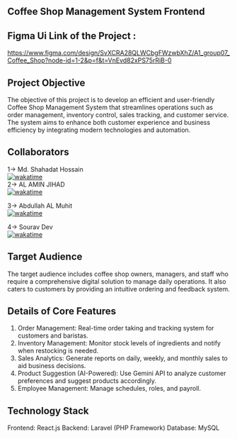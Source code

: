 ## Coffee Shop Management System Frontend

## Figma Ui Link of the Project : 
https://www.figma.com/design/SvXCRA28QLWCbgFWzwbXhZ/A1_group07_Coffee_Shop?node-id=1-2&p=f&t=VnEvd82xPS75rRiB-0

## Project Objective
The objective of this project is to develop an efficient and user-friendly Coffee Shop Management System that streamlines operations such as order management, inventory control, sales tracking, and customer service. The system aims to enhance both customer experience and business efficiency by integrating modern technologies and automation.
## Collaborators

1-> Md. Shahadat Hossain </br>
[![wakatime](https://wakatime.com/badge/user/3e03447a-8791-4526-b6ff-5bcb2cdcbb30/project/eb5a27b1-35c5-4cf9-bf3f-2a936bd9628e.svg)](https://wakatime.com/badge/user/3e03447a-8791-4526-b6ff-5bcb2cdcbb30/project/eb5a27b1-35c5-4cf9-bf3f-2a936bd9628e)  </br>
2-> AL AMIN JIHAD </br>
[![wakatime](https://wakatime.com/badge/user/3da02b1c-7095-45c3-94fd-04673f582943/project/3e34ec2c-b4f8-492b-9ed9-053a89372b4a.svg)](https://wakatime.com/badge/user/3da02b1c-7095-45c3-94fd-04673f582943/project/3e34ec2c-b4f8-492b-9ed9-053a89372b4a)

3-> Abdullah AL Muhit </br>
[![wakatime](https://wakatime.com/badge/user/aaefaa84-9d83-42ba-9869-9891679ad01d/project/a19440b4-da64-4d0f-b45b-2a6574d77806.svg)](https://wakatime.com/badge/user/aaefaa84-9d83-42ba-9869-9891679ad01d/project/a19440b4-da64-4d0f-b45b-2a6574d77806)

4-> Sourav Dev </br>
[![wakatime](https://wakatime.com/badge/user/037d3863-0437-4965-9b1f-18c891f54dbc/project/13879cff-f64d-4b80-8040-ad7fad70daa4.svg)](https://wakatime.com/badge/user/037d3863-0437-4965-9b1f-18c891f54dbc/project/13879cff-f64d-4b80-8040-ad7fad70daa4)

## Target Audience
The target audience includes coffee shop owners, managers, and staff who require a comprehensive digital solution to manage daily operations. It also caters to customers by providing an intuitive ordering and feedback system.
## Details of Core Features
1. Order Management: Real-time order taking and tracking system for customers and baristas.
2. Inventory Management: Monitor stock levels of ingredients and notify when restocking is needed.
3. Sales Analytics: Generate reports on daily, weekly, and monthly sales to aid business decisions.
4. Product Suggestion (AI-Powered): Use Gemini API to analyze customer preferences and suggest products accordingly.
5. Employee Management: Manage schedules, roles, and payroll.
## Technology Stack
Frontend: React.js
Backend: Laravel (PHP Framework)
Database: MySQL
